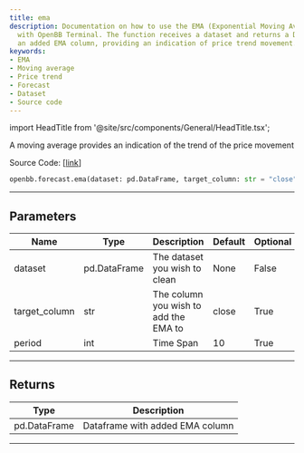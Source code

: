 ```yaml
---
title: ema
description: Documentation on how to use the EMA (Exponential Moving Average) function
  with OpenBB Terminal. The function receives a dataset and returns a DataFrame with
  an added EMA column, providing an indication of price trend movement.
keywords:
- EMA
- Moving average
- Price trend
- Forecast
- Dataset
- Source code
---
```


import HeadTitle from '@site/src/components/General/HeadTitle.tsx';

<HeadTitle title="forecast.ema - Reference | OpenBB SDK Docs" />

A moving average provides an indication of the trend of the price movement

Source Code: [[link](https://github.com/OpenBB-finance/OpenBB/tree/main/openbb_terminal/forecast/forecast_model.py#L159)]

```python
openbb.forecast.ema(dataset: pd.DataFrame, target_column: str = "close", period: int = 10)
```

---

## Parameters

| Name | Type | Description | Default | Optional |
| ---- | ---- | ----------- | ------- | -------- |
| dataset | pd.DataFrame | The dataset you wish to clean | None | False |
| target_column | str | The column you wish to add the EMA to | close | True |
| period | int | Time Span | 10 | True |


---

## Returns

| Type | Description |
| ---- | ----------- |
| pd.DataFrame | Dataframe with added EMA column |
---
